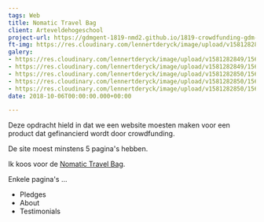 ```yaml
---
tags: Web
title: Nomatic Travel Bag
client: Arteveldehogeschool
project-url: https://gdmgent-1819-nmd2.github.io/1819-crowdfunding-gdm-1718-lenndery/
ft-img: https://res.cloudinary.com/lennertderyck/image/upload/v1581282812/nomatic-travel-pack-on-back_vlakge.jpg
galery:
- https://res.cloudinary.com/lennertderyck/image/upload/v1581282849/1560461864440_uuivar.png
- https://res.cloudinary.com/lennertderyck/image/upload/v1581282849/1560461831671_pzxtvh.png
- https://res.cloudinary.com/lennertderyck/image/upload/v1581282850/1560461853920_pgxtly.png
- https://res.cloudinary.com/lennertderyck/image/upload/v1581282850/1560461844737_ynx6pt.png
- https://res.cloudinary.com/lennertderyck/image/upload/v1581282850/1560461808253_ocdj7c.png
date: 2018-10-06T00:00:00.000+00:00

---
```

Deze opdracht hield in dat we een website moesten maken voor een product dat gefinancierd wordt door crowdfunding.

De site moest minstens 5 pagina's hebben.

Ik koos voor de [Nomatic Travel Bag](https://www.kickstarter.com/projects/1131502390/the-nomatic-travel-bag).

Enkele pagina's ...

* Pledges
* About
* Testimonials